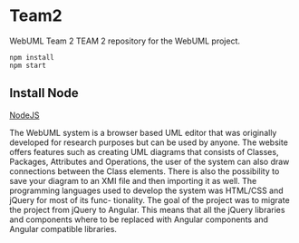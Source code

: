 # Team2
WebUML Team 2
TEAM 2 repository for the WebUML project.

    npm install 
    npm start
    

## Install Node
[NodeJS](https://nodejs.org/en/)


The WebUML system is a browser based UML editor that was originally developed for research purposes but can be used by anyone. The website offers features such as creating UML diagrams that consists of Classes, Packages, Attributes and Operations, the user of the system can also draw connections between the Class elements. There is also the possibility to save your diagram to an XMI file and then importing it as well. The programming languages used to develop the system was HTML/CSS and jQuery for most of its func- tionality. The goal of the project was to migrate the project from jQuery to Angular. This means that all the jQuery libraries and components where to be replaced with Angular components and Angular compatible libraries.
